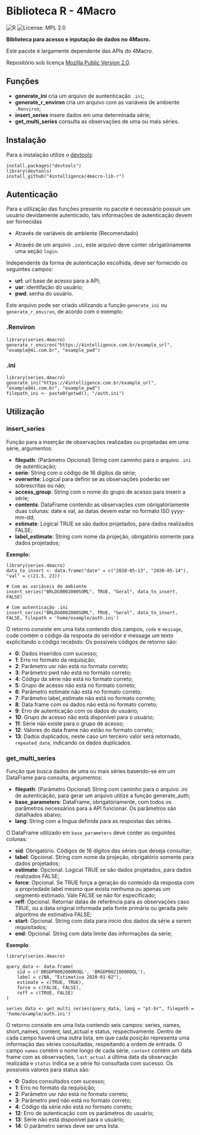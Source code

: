 # Biblioteca R - 4Macro

![R](https://img.shields.io/badge/R%3E%3D-3.0.0-blue.svg)
![License: MPL 2.0](https://img.shields.io/badge/License-MPL%202.0-brightgreen.svg)

**Biblioteca para acesso e inputação de dados no 4Macro.** 

Este pacote é largamente dependente das APIs do 4Macro.

Repositório sob licença [Mozilla Public Version 2.0](https://www.mozilla.org/en-US/MPL/2.0/).

## Funções
* **generate_ini** cria um arquivo de auntenticação `.ini`;
* **generate_r_environ** cria um arquivo com as variáveis de ambiente `.Renviron`;
* **insert_series** insere dados em uma determinada série;
* **get_multi_series** consulta as observações de uma ou mais séries.

## Instalação

Para a instalação utilize o [devtools](https://cran.r-project.org/package=devtools):

    install.packages("devtools")
    library(devtools)
    install_github("4intelligence/4macro-lib-r")

## Autenticação

Para a utilização das funções presente no pacote é necessário possuir um usuário devidamente autenticado, tais informações de autenticação devem ser fornecidas

* Através de variáveis de ambiente (Recomendado)

* Através de um arquivo `.ini`, este arquivo deve conter obrigatóriamente uma seção `login`.

Independente da forma de autenticação escolhida, deve ser fornecido os seguintes campos:

* **url**: url base de acesso para a API;
* **usr**: identifação do usuário;
* **pwd**: senha do usuário.

Este arquivo pode ser criado utilizando a função `generate_ini` ou `generate_r_environ`, de acordo com o exemplo:

### .Renviron

    library(series.4macro)
    generate_r_environ("https://4intelligence.com.br/example_url", "example@4i.com.br", "example_pwd")

### .ini

    library(series.4macro)
    generate_ini("https://4intelligence.com.br/example_url", "example@4i.com.br", "example_pwd")
    filepath_ini <- paste0(getwd(), "/auth.ini")


## Utilização

### insert_series
Função para a inserção de observações realizadas ou projetadas em uma série, argumentos:

* **filepath**: (Parâmetro Opcional) String com caminho para o arquivo `.ini` de autenticação;
* **serie**: String com o código de 16 digitos da série;
* **overwrite**:	Logical para definir se as observações poderão ser sobrescritas ou não;
* **access_group**: String com o nome do grupo de acesso para inserir a série;
* **contents**: DataFrame contendo as observações com obrigatóriamente duas colunas: date e val, as datas devem estar no formato ISO yyyy-mm-dd;
* **estimate**: Logical TRUE se são dados projetados, para dados realizados FALSE;
* **label_estimate**: String com nome da projeção, obrigatório somente para dados projetados;

**Exemplo:**

    library(series.4macro)
    data_to_insert <- data.frame("date" = c("2020-05-13", "2020-05-14"), "val" = c(21.5, 23))
    
    # Com as variáveis de ambiente
    insert_series("BRLDG0002000SOML", TRUE, "Geral", data_to_insert, FALSE)
    
    # Com autenticação .ini
    insert_series("BRLDG0002000SOML", TRUE, "Geral", data_to_insert, FALSE, filepath = 'home/example/auth.ini')
    
O retorno consiste em uma lista contendo dois campos, ```code``` e ```message```, code contém o código da resposta do servidor e message um texto
explicitando o código recebido. Os possíveis códigos de retorno são:

* **0**:	Dados inseridos com sucesso;
* **1**:	Erro no formato da requisição;
* **2**:	Parâmetro usr não está no formato correto;
* **3**:	Parâmetro pwd não está no formato correto;
* **4**:	Código da série não está no formato correto;
* **5**:	Grupo de acesso não está no formato correto;
* **6**:	Parâmetro estimate não está no formato correto;
* **7**:	Parâmetro label_estimate não está no formato correto;
* **8**:	Data frame com os dados não está no formato correto;
* **9**:	Erro de autenticação com os dados do usuário;
* **10**: Grupo de acesso não está disponível para o usuário;
* **11**: Série não existe para o grupo de acesso;
* **12**: Valores do data frame não estão no formato correto;
* **13**: Dados duplicados, neste caso um terceiro valor será retornado, ```repeated_date```, indicando os dados duplicados.

### get_multi_series
Função que busca dados de uma ou mais séries basendo-se em um DataFrame para consulta, argumentos:

* **filepath**: (Parâmetro Opcional) String com caminho para o arquivo .ini de autenticação, para gerar um arquivo utilize a função generate_auth;
* **base_parameters**: DataFrame, obrigatóriamente, com todos os parâmetros necessários para a API funcionar. Os parâmetros são datalhados abaixo;
* **lang**: String com a língua definida para as respostas das séries.

O DataFrame utilizado em ```base_parameters``` deve conter as seguintes colunas:
* **sid**: Obrigatório. Códigos de 16 dígitos das séries que deseja consultar;
* **label**: Opcional. String com nome da projeção, obrigatório somente para dados projetados;
* **estimate**: Opcional. Logical TRUE se são dados projetados, para dados realizados FALSE;
* **force**: Opcional. Se TRUE força a geração do conteúdo da resposta com a propriedade label mesmo que exista nenhuma ou apenas um segmento estimado. Vale FALSE se não for especificado;
* **reff**: Opcional. Retornar datas de referência para as observações caso TRUE, ou a data original informada pela fonte primária ou gerada pelo algoritmo de estimativa FALSE;
* **start**: Opcional. String com data para inicio dos dados da série a serem requisitados;
* **end**: Opcional. String com data limite das informações da série;

**Exemplo**:

    library(series.4macro)
    
    query_data <- data.frame(
        sid = c('BRGDP0002000ROQL', 'BRGDP0021000ROQL'),
        label = c(NA, "Estimativa 2020-01-02"),
        estimate = c(TRUE, TRUE),
        force = c(FALSE, FALSE),
        reff = c(TRUE, FALSE)
    )
    
    series_data <- get_multi_series(query_data, lang = "pt-br", filepath = 'home/example/auth.ini')

O retorno consiste em uma lista contendo seis campos: series, names, short_names, content, last_actual e status, respectivamente. Dentro de cada campo haverá
uma outra lista, em que cada posição representa uma informação das séries consultadas, respeitando a ordem de entrada. O campo ```names``` contém o nome longo
de cada série, ```content``` contém um data frame com as observações, ```last_actual``` a última data da observação realizada e ```status``` indica se a série
foi consultada com sucesso. Os possíveis valores para status são:

* **0**: Dados consultados com sucesso;
* **1**: Erro no formato da requisição;
* **2**: Parâmetro usr não está no formato correto;
* **3**: Parâmetro pwd não está no formato correto;
* **4**: Código da série não está no formato correto;
* **12**: Erro de autenticação com os parâmetros do usuário;
* **13**: Série não está disponível para o usuário;
* **14**: O parâmetro series deve ser uma lista.
